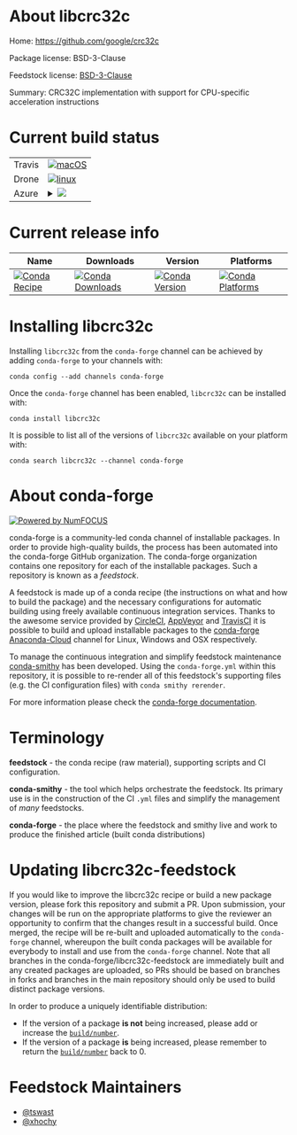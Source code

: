 About libcrc32c
===============

Home: https://github.com/google/crc32c

Package license: BSD-3-Clause

Feedstock license: [BSD-3-Clause](https://github.com/conda-forge/libcrc32c-feedstock/blob/master/LICENSE.txt)

Summary: CRC32C implementation with support for CPU-specific acceleration instructions

Current build status
====================


<table><tr>
    <td>Travis</td>
    <td>
      <a href="https://travis-ci.com/conda-forge/libcrc32c-feedstock">
        <img alt="macOS" src="https://img.shields.io/travis/com/conda-forge/libcrc32c-feedstock/master.svg?label=macOS">
      </a>
    </td>
  </tr><tr>
    <td>Drone</td>
    <td>
      <a href="https://cloud.drone.io/conda-forge/libcrc32c-feedstock">
        <img alt="linux" src="https://img.shields.io/drone/build/conda-forge/libcrc32c-feedstock/master.svg?label=Linux">
      </a>
    </td>
  </tr>
    
  <tr>
    <td>Azure</td>
    <td>
      <details>
        <summary>
          <a href="https://dev.azure.com/conda-forge/feedstock-builds/_build/latest?definitionId=9357&branchName=master">
            <img src="https://dev.azure.com/conda-forge/feedstock-builds/_apis/build/status/libcrc32c-feedstock?branchName=master">
          </a>
        </summary>
        <table>
          <thead><tr><th>Variant</th><th>Status</th></tr></thead>
          <tbody><tr>
              <td>linux_64</td>
              <td>
                <a href="https://dev.azure.com/conda-forge/feedstock-builds/_build/latest?definitionId=9357&branchName=master">
                  <img src="https://dev.azure.com/conda-forge/feedstock-builds/_apis/build/status/libcrc32c-feedstock?branchName=master&jobName=linux&configuration=linux_64_" alt="variant">
                </a>
              </td>
            </tr><tr>
              <td>linux_aarch64</td>
              <td>
                <a href="https://dev.azure.com/conda-forge/feedstock-builds/_build/latest?definitionId=9357&branchName=master">
                  <img src="https://dev.azure.com/conda-forge/feedstock-builds/_apis/build/status/libcrc32c-feedstock?branchName=master&jobName=linux&configuration=linux_aarch64_" alt="variant">
                </a>
              </td>
            </tr><tr>
              <td>linux_ppc64le</td>
              <td>
                <a href="https://dev.azure.com/conda-forge/feedstock-builds/_build/latest?definitionId=9357&branchName=master">
                  <img src="https://dev.azure.com/conda-forge/feedstock-builds/_apis/build/status/libcrc32c-feedstock?branchName=master&jobName=linux&configuration=linux_ppc64le_" alt="variant">
                </a>
              </td>
            </tr><tr>
              <td>osx_64</td>
              <td>
                <a href="https://dev.azure.com/conda-forge/feedstock-builds/_build/latest?definitionId=9357&branchName=master">
                  <img src="https://dev.azure.com/conda-forge/feedstock-builds/_apis/build/status/libcrc32c-feedstock?branchName=master&jobName=osx&configuration=osx_64_" alt="variant">
                </a>
              </td>
            </tr><tr>
              <td>osx_arm64</td>
              <td>
                <a href="https://dev.azure.com/conda-forge/feedstock-builds/_build/latest?definitionId=9357&branchName=master">
                  <img src="https://dev.azure.com/conda-forge/feedstock-builds/_apis/build/status/libcrc32c-feedstock?branchName=master&jobName=osx&configuration=osx_arm64_" alt="variant">
                </a>
              </td>
            </tr><tr>
              <td>win_64</td>
              <td>
                <a href="https://dev.azure.com/conda-forge/feedstock-builds/_build/latest?definitionId=9357&branchName=master">
                  <img src="https://dev.azure.com/conda-forge/feedstock-builds/_apis/build/status/libcrc32c-feedstock?branchName=master&jobName=win&configuration=win_64_" alt="variant">
                </a>
              </td>
            </tr>
          </tbody>
        </table>
      </details>
    </td>
  </tr>
</table>

Current release info
====================

| Name | Downloads | Version | Platforms |
| --- | --- | --- | --- |
| [![Conda Recipe](https://img.shields.io/badge/recipe-libcrc32c-green.svg)](https://anaconda.org/conda-forge/libcrc32c) | [![Conda Downloads](https://img.shields.io/conda/dn/conda-forge/libcrc32c.svg)](https://anaconda.org/conda-forge/libcrc32c) | [![Conda Version](https://img.shields.io/conda/vn/conda-forge/libcrc32c.svg)](https://anaconda.org/conda-forge/libcrc32c) | [![Conda Platforms](https://img.shields.io/conda/pn/conda-forge/libcrc32c.svg)](https://anaconda.org/conda-forge/libcrc32c) |

Installing libcrc32c
====================

Installing `libcrc32c` from the `conda-forge` channel can be achieved by adding `conda-forge` to your channels with:

```
conda config --add channels conda-forge
```

Once the `conda-forge` channel has been enabled, `libcrc32c` can be installed with:

```
conda install libcrc32c
```

It is possible to list all of the versions of `libcrc32c` available on your platform with:

```
conda search libcrc32c --channel conda-forge
```


About conda-forge
=================

[![Powered by NumFOCUS](https://img.shields.io/badge/powered%20by-NumFOCUS-orange.svg?style=flat&colorA=E1523D&colorB=007D8A)](http://numfocus.org)

conda-forge is a community-led conda channel of installable packages.
In order to provide high-quality builds, the process has been automated into the
conda-forge GitHub organization. The conda-forge organization contains one repository
for each of the installable packages. Such a repository is known as a *feedstock*.

A feedstock is made up of a conda recipe (the instructions on what and how to build
the package) and the necessary configurations for automatic building using freely
available continuous integration services. Thanks to the awesome service provided by
[CircleCI](https://circleci.com/), [AppVeyor](https://www.appveyor.com/)
and [TravisCI](https://travis-ci.com/) it is possible to build and upload installable
packages to the [conda-forge](https://anaconda.org/conda-forge)
[Anaconda-Cloud](https://anaconda.org/) channel for Linux, Windows and OSX respectively.

To manage the continuous integration and simplify feedstock maintenance
[conda-smithy](https://github.com/conda-forge/conda-smithy) has been developed.
Using the ``conda-forge.yml`` within this repository, it is possible to re-render all of
this feedstock's supporting files (e.g. the CI configuration files) with ``conda smithy rerender``.

For more information please check the [conda-forge documentation](https://conda-forge.org/docs/).

Terminology
===========

**feedstock** - the conda recipe (raw material), supporting scripts and CI configuration.

**conda-smithy** - the tool which helps orchestrate the feedstock.
                   Its primary use is in the construction of the CI ``.yml`` files
                   and simplify the management of *many* feedstocks.

**conda-forge** - the place where the feedstock and smithy live and work to
                  produce the finished article (built conda distributions)


Updating libcrc32c-feedstock
============================

If you would like to improve the libcrc32c recipe or build a new
package version, please fork this repository and submit a PR. Upon submission,
your changes will be run on the appropriate platforms to give the reviewer an
opportunity to confirm that the changes result in a successful build. Once
merged, the recipe will be re-built and uploaded automatically to the
`conda-forge` channel, whereupon the built conda packages will be available for
everybody to install and use from the `conda-forge` channel.
Note that all branches in the conda-forge/libcrc32c-feedstock are
immediately built and any created packages are uploaded, so PRs should be based
on branches in forks and branches in the main repository should only be used to
build distinct package versions.

In order to produce a uniquely identifiable distribution:
 * If the version of a package **is not** being increased, please add or increase
   the [``build/number``](https://conda.io/docs/user-guide/tasks/build-packages/define-metadata.html#build-number-and-string).
 * If the version of a package **is** being increased, please remember to return
   the [``build/number``](https://conda.io/docs/user-guide/tasks/build-packages/define-metadata.html#build-number-and-string)
   back to 0.

Feedstock Maintainers
=====================

* [@tswast](https://github.com/tswast/)
* [@xhochy](https://github.com/xhochy/)

